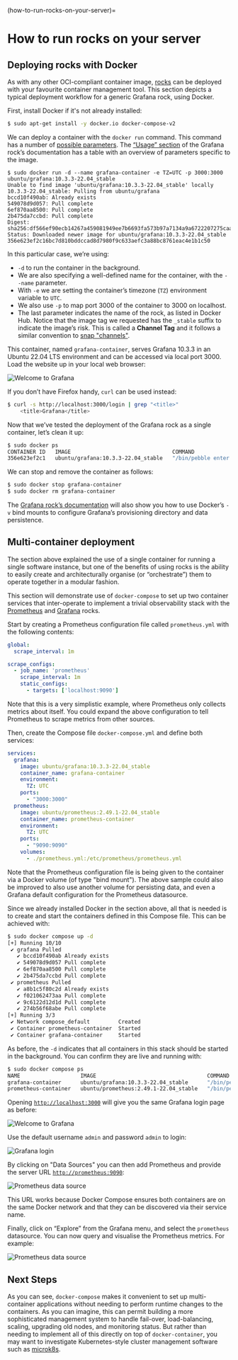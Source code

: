 (how-to-run-rocks-on-your-server)=
# How to run rocks on your server


## Deploying rocks with Docker

As with any other OCI-compliant container image, [rocks](https://canonical-rockcraft.readthedocs-hosted.com/en/latest/explanation/rocks/#) can be deployed with your favourite container management tool. This section depicts a typical deployment workflow for a generic Grafana rock, using Docker.

First, install Docker if it's not already installed:

```bash
$ sudo apt-get install -y docker.io docker-compose-v2
```

We can deploy a container with the `docker run` command. This command has a number of [possible parameters](https://docs.docker.com/reference/cli/docker/container/run/). The [“Usage” section](https://hub.docker.com/r/ubuntu/grafana) of the Grafana rock’s documentation has a table with an overview of parameters specific to the image.

```
$ sudo docker run -d --name grafana-container -e TZ=UTC -p 3000:3000 ubuntu/grafana:10.3.3-22.04_stable
Unable to find image 'ubuntu/grafana:10.3.3-22.04_stable' locally
10.3.3-22.04_stable: Pulling from ubuntu/grafana
bccd10f490ab: Already exists 
549078d9d057: Pull complete 
6ef870aa8500: Pull complete 
2b475da7ccbd: Pull complete 
Digest: sha256:df566ef90ecb14267a459081949ee7b6693fa573b97a7134a9a6722207275caa
Status: Downloaded newer image for ubuntu/grafana:10.3.3-22.04_stable
356e623ef2c16bc7d810bddccad8d7980f9c633aefc3a88bc8761eac4e1b1c50
```

In this particular case, we’re using:
- `-d` to run the container in the background.
- We are also specifying a well-defined name for the container, with the `--name` parameter.
- With `-e` we are setting the container’s timezone (`TZ`) environment variable to `UTC`.
- We also use `-p` to map port 3000 of the container to 3000 on localhost.
- The last parameter indicates the name of the rock, as listed in Docker Hub. Notice that the image tag we requested has the `_stable` suffix to indicate the image’s risk. This is called a **Channel Tag** and it follows a similar convention to [snap "channels"](https://snapcraft.io/docs/channels).

This container, named `grafana-container`, serves Grafana 10.3.3 in an Ubuntu 22.04 LTS environment and can be accessed via local port 3000. Load the website up in your local web browser:

![Welcome to Grafana](https://assets.ubuntu.com/v1/a6b735b3-welcome-to-grafana.png)

If you don’t have Firefox handy, `curl` can be used instead:

```bash
$ curl -s http://localhost:3000/login | grep "<title>"
    <title>Grafana</title>
```

Now that we’ve tested the deployment of the Grafana rock as a single container, let’s clean it up:

```bash
$ sudo docker ps
CONTAINER ID   IMAGE                                COMMAND                  CREATED          STATUS          PORTS                                       NAMES
356e623ef2c1   ubuntu/grafana:10.3.3-22.04_stable   "/bin/pebble enter -…"   17 minutes ago   Up 17 minutes   0.0.0.0:3000->3000/tcp, :::3000->3000/tcp   grafana-container
```

We can stop and remove the container as follows:

```bash
$ sudo docker stop grafana-container
$ sudo docker rm grafana-container
```

The [Grafana rock’s documentation](https://hub.docker.com/r/ubuntu/grafana) will also show you how to use Docker’s `-v` bind mounts to configure Grafana’s provisioning directory and data persistence. 

## Multi-container deployment

The section above explained the use of a single container for running a single software instance, but one of the benefits of using rocks is the ability to easily create and architecturally organise (or “orchestrate”) them to operate together in a modular fashion.

This section will demonstrate use of `docker-compose` to set up two container services that inter-operate to implement a trivial observability stack with the [Prometheus](https://hub.docker.com/r/ubuntu/prometheus) and [Grafana](https://hub.docker.com/r/ubuntu/grafana) rocks.

Start by creating a Prometheus configuration file called `prometheus.yml` with the following contents:

```yaml
global:
  scrape_interval: 1m

scrape_configs:
  - job_name: 'prometheus'
    scrape_interval: 1m
    static_configs:
      - targets: ['localhost:9090']
```

Note that this is a very simplistic example, where Prometheus only collects metrics about itself. You could expand the above configuration to tell Prometheus to scrape metrics from other sources.

Then, create the Compose file `docker-compose.yml` and define both services:

```yaml
services:
  grafana:
    image: ubuntu/grafana:10.3.3-22.04_stable
    container_name: grafana-container
    environment:
      TZ: UTC
    ports:
      - "3000:3000"
  prometheus:
    image: ubuntu/prometheus:2.49.1-22.04_stable
    container_name: prometheus-container
    environment:
      TZ: UTC
    ports:
      - "9090:9090"
    volumes:
      - ./prometheus.yml:/etc/prometheus/prometheus.yml
```

Note that the Prometheus configuration file is being given to the container via a Docker volume (of type "bind mount"). The above sample could also be improved to also use another volume for persisting data, and even a Grafana default configuration for the Prometheus datasource.

Since we already installed Docker in the section above, all that is needed is to create and start the containers defined in this Compose file. This can be achieved with:

```bash
$ sudo docker compose up -d
[+] Running 10/10
 ✔ grafana Pulled                                                                                                                                                                                                                                                                   
   ✔ bccd10f490ab Already exists                                                                                                                                                                                                                                                     
   ✔ 549078d9d057 Pull complete                                                                                                                                                                                                                                                     
   ✔ 6ef870aa8500 Pull complete                                                                                                                                                                                                                                                     
   ✔ 2b475da7ccbd Pull complete                                                                                                                                                                                                                                                     
 ✔ prometheus Pulled                                                                                                                                                                                                                                                                
   ✔ a8b1c5f80c2d Already exists                                                                                                                                                                                                                                                     
   ✔ f021062473aa Pull complete                                                                                                                                                                                                                                                     
   ✔ 9c6122d12d1d Pull complete                                                                                                                                                                                                                                                     
   ✔ 274b56f68abe Pull complete                                                                                                                                                                                                                                                     
[+] Running 3/3
 ✔ Network compose_default         Created                                                                                                                                                                                                                                           
 ✔ Container prometheus-container  Started                                                                                                                                                                                                                                           
 ✔ Container grafana-container     Started 
```

As before, the `-d` indicates that all containers in this stack should be started in the background. You can confirm they are live and running with:

```bash
$ sudo docker compose ps
NAME                   IMAGE                                   COMMAND                  SERVICE      CREATED         STATUS         PORTS
grafana-container      ubuntu/grafana:10.3.3-22.04_stable      "/bin/pebble enter -…"   grafana      3 seconds ago   Up 3 seconds   0.0.0.0:3000->3000/tcp, :::3000->3000/tcp
prometheus-container   ubuntu/prometheus:2.49.1-22.04_stable   "/bin/pebble enter -…"   prometheus   3 seconds ago   Up 3 seconds   0.0.0.0:9090->9090/tcp, :::9090->9090/tcp
```

Opening [`http://localhost:3000`](http://localhost:3000) will give you the same Grafana login page as before:

![Welcome to Grafana](https://assets.ubuntu.com/v1/a6b735b3-welcome-to-grafana.png)

Use the default username `admin` and password `admin` to login:

![Grafana login](https://assets.ubuntu.com/v1/2e14e3f3-login-to-grafana.png)

By clicking on "Data Sources" you can then add Prometheus and provide the server URL [`http://prometheus:9090`](http://prometheus:9090):

![Prometheus data source](https://assets.ubuntu.com/v1/2a252ada-prometheus-data-source.png)

This URL works because Docker Compose ensures both containers are on the same Docker network and that they can be discovered via their service name.

Finally, click on “Explore” from the Grafana menu, and select the `prometheus` datasource. You can now query and visualise the Prometheus metrics. For example:

![Prometheus data source](https://assets.ubuntu.com/v1/bd93d9c1-prometheus-metrics.png)

## Next Steps

As you can see, `docker-compose` makes it convenient to set up multi-container applications without needing to perform runtime changes to the containers. As you can imagine, this can permit building a more sophisticated management system to handle fail-over, load-balancing, scaling, upgrading old nodes, and monitoring status. But rather than needing to implement all of this directly on top of `docker-container`, you may want to investigate Kubernetes-style cluster management software such as [microk8s](https://microk8s.io/docs).
